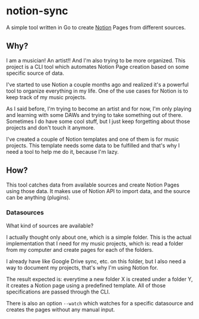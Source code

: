 # notion-sync
A simple tool written in Go to create [Notion](https://www.notion.so) Pages from different sources.

## Why?

I am a musician! An artist!! And I'm also trying to be more organized. 
This project is a CLI tool which automates Notion Page creation based on some specific source of data.

I've started to use Notion a couple months ago and realized it's a powerful tool to organize everything in my life. 
One of the use cases for Notion is to keep track of my music projects.

As I said before, I'm trying to become an artist and for now, I'm only playing and learning with some DAWs and trying to take something out of there. Sometimes I do have some cool stuff, but I just keep forgetting about those projects and don't touch it anymore. 

I've created a couple of Notion templates and one of them is for music projects. This template needs some data to be fulfilled and that's why I need a tool to help me do it, because I'm lazy.

## How?

This tool catches data from available sources and create Notion Pages using those data. It makes use of Notion API to import data, and the source can be anything (plugins).


### Datasources

What kind of sources are available?

I actually thought only about one, which is a simple folder. 
This is the actual implementation that I need for my music projects, which is: read a folder from my computer and create pages for each of the folders. 

I already have like Google Drive sync, etc. on this folder, but I also need a way to document my projects, that's why I'm using Notion for. 

The result expected is: everytime a new folder X is created under a folder Y, it creates a Notion page using a predefined template. All of those specifications are passed through the CLI.

There is also an option `--watch` which watches for a specific datasource and creates the pages without any manual input.





